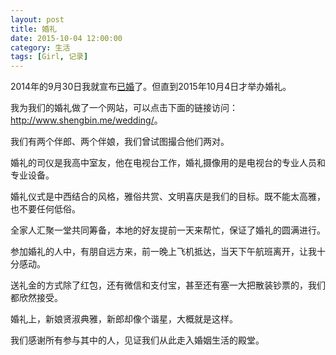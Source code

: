 ```yaml
---
layout: post
title: 婚礼
date: 2015-10-04 12:00:00
category: 生活
tags: [Girl, 记录]
---
```


2014年的9月30日我就宣布[已婚](/posts/married/)了。但直到2015年10月4日才举办婚礼。

<!--more-->

我为我们的婚礼做了一个网站，可以点击下面的链接访问：<http://www.shengbin.me/wedding/>。

我们有两个伴郎、两个伴娘，我们曾试图撮合他们两对。

婚礼的司仪是我高中室友，他在电视台工作，婚礼摄像用的是电视台的专业人员和专业设备。

婚礼仪式是中西结合的风格，雅俗共赏、文明喜庆是我们的目标。既不能太高雅，也不要任何低俗。

全家人汇聚一堂共同筹备，本地的好友提前一天来帮忙，保证了婚礼的圆满进行。

参加婚礼的人中，有朋自远方来，前一晚上飞机抵达，当天下午航班离开，让我十分感动。

送礼金的方式除了红包，还有微信和支付宝，甚至还有塞一大把散装钞票的，我们都欣然接受。

婚礼上，新娘贤淑典雅，新郎却像个谐星，大概就是这样。

我们感谢所有参与其中的人，见证我们从此走入婚姻生活的殿堂。